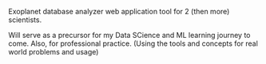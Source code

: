 Exoplanet database analyzer web application tool for 2 (then more) scientists. 

Will serve as a precursor for my Data SCience and ML learning journey to come. 
Also, for professional practice. (Using the tools and concepts for real world problems and usage)
